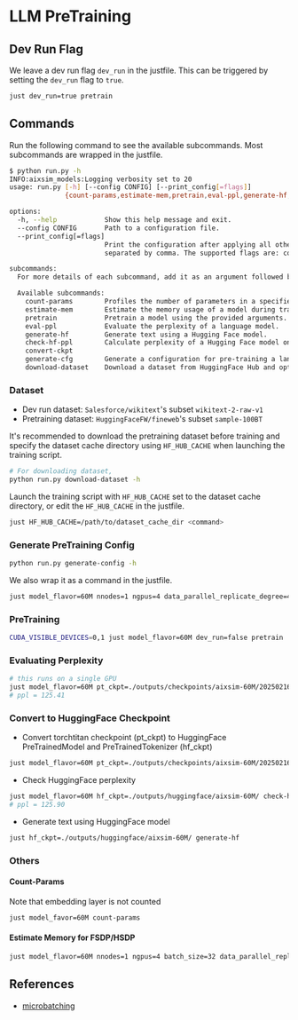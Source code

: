 # LLM PreTraining

## Dev Run Flag

We leave a dev run flag `dev_run` in the justfile. This can be triggered by setting the `dev_run` flag to `true`.

```bash
just dev_run=true pretrain
```

## Commands

Run the following command to see the available subcommands. Most subcommands are wrapped in the justfile.

```bash
$ python run.py -h
INFO:aixsim_models:Logging verbosity set to 20
usage: run.py [-h] [--config CONFIG] [--print_config[=flags]]
              {count-params,estimate-mem,pretrain,eval-ppl,generate-hf,check-hf-ppl,convert-ckpt,generate-cfg,download-dataset} ...

options:
  -h, --help            Show this help message and exit.
  --config CONFIG       Path to a configuration file.
  --print_config[=flags]
                        Print the configuration after applying all other arguments and exit. The optional flags customizes the output and are one or more keywords
                        separated by comma. The supported flags are: comments, skip_default, skip_null.

subcommands:
  For more details of each subcommand, add it as an argument followed by --help.

  Available subcommands:
    count-params        Profiles the number of parameters in a specified model architecture and flavor.
    estimate-mem        Estimate the memory usage of a model during training.
    pretrain            Pretrain a model using the provided arguments.
    eval-ppl            Evaluate the perplexity of a language model.
    generate-hf         Generate text using a Hugging Face model.
    check-hf-ppl        Calculate perplexity of a Hugging Face model on a given dataset.
    convert-ckpt
    generate-cfg        Generate a configuration for pre-training a language model.
    download-dataset    Download a dataset from HuggingFace Hub and optionally create a symlink.
```

### Dataset

- Dev run dataset: `Salesforce/wikitext`'s subset `wikitext-2-raw-v1`
- Pretraining dataset: `HuggingFaceFW/fineweb`'s subset `sample-100BT`

It's recommended to download the pretraining dataset before training and specify the dataset cache directory using `HF_HUB_CACHE` when launching the training script.

```bash
# For downloading dataset,
python run.py download-dataset -h
```

Launch the training script with `HF_HUB_CACHE` set to the dataset cache directory, or edit the `HF_HUB_CACHE` in the justfile.

```bash
just HF_HUB_CACHE=/path/to/dataset_cache_dir <command>
```

### Generate PreTraining Config

```bash
python run.py generate-config -h
```

We also wrap it as a command in the justfile.

```bash
just model_flavor=60M nnodes=1 ngpus=4 data_parallel_replicate_degree=4 batch_size=32 generate-cfg
```

### PreTraining

```bash
CUDA_VISIBLE_DEVICES=0,1 just model_flavor=60M dev_run=false pretrain
```

### Evaluating Perplexity

```bash
# this runs on a single GPU
just model_flavor=60M pt_ckpt=./outputs/checkpoints/aixsim-60M/20250216-191903/step-7075 eval-ppl
# ppl = 125.41
```

### Convert to HuggingFace Checkpoint

- Convert torchtitan checkpoint (pt_ckpt) to HuggingFace PreTrainedModel and PreTrainedTokenizer (hf_ckpt)
```bash
just model_flavor=60M pt_ckpt=./outputs/checkpoints/aixsim-60M/20250216-191903/step-7075/ hf_ckpt=./outputs/huggingface/aixsim-60M/ convert-ckpt
```

- Check HuggingFace perplexity
```bash
just model_flavor=60M hf_ckpt=./outputs/huggingface/aixsim-60M/ check-hf-ppl
# ppl = 125.90
```

- Generate text using HuggingFace model
```bash
just hf_ckpt=./outputs/huggingface/aixsim-60M/ generate-hf
```

### Others

#### Count-Params

Note that embedding layer is not counted

```bash
just model_favor=60M count-params
```
#### Estimate Memory for FSDP/HSDP

```bash
just model_flavor=60M nnodes=1 ngpus=4 batch_size=32 data_parallel_replicate_degree=1 data_parallel_shard_degree=4 estimate-mem
```

## References

- [microbatching](https://github.com/pytorch/torchtitan/issues/292)